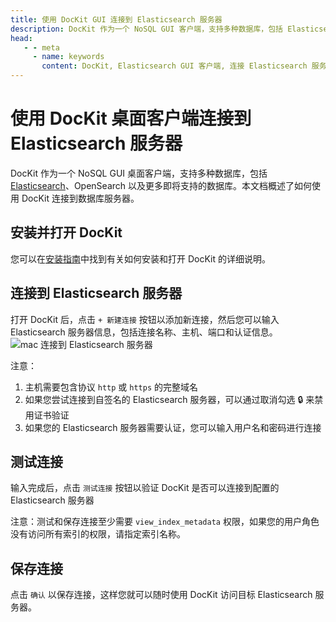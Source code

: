 ```yaml
---
title: 使用 DocKit GUI 连接到 Elasticsearch 服务器
description: DocKit 作为一个 NoSQL GUI 客户端，支持多种数据库，包括 Elasticsearch、OpenSearch 以及更多即将支持的数据库。本文档概述了如何使用 DocKit 连接到数据库服务器。
head:
   - - meta
     - name: keywords
       content: DocKit, Elasticsearch GUI 客户端, 连接 Elasticsearch 服务器, Elasticsearch 连接指南, Elasticsearch 管理工具, Elasticsearch 桌面客户端, Elasticsearch 数据管理, Elasticsearch 数据分析, Elasticsearch 数据可视化, Elasticsearch 查询工具, Elasticsearch 跨平台客户端, Elasticsearch 开源客户端, Elasticsearch Mac 客户端, Elasticsearch Windows 客户端, Elasticsearch Linux 客户端, Elasticsearch AI 驱动搜索, Elasticsearch 多服务器支持
---
```


# 使用 DocKit 桌面客户端连接到 Elasticsearch 服务器

DocKit 作为一个 NoSQL GUI 桌面客户端，支持多种数据库，包括 [Elasticsearch](https://www.elastic.co)、OpenSearch 以及更多即将支持的数据库。本文档概述了如何使用 DocKit 连接到数据库服务器。

## 安装并打开 DocKit

您可以在[安装指南](../docs/installation.md)中找到有关如何安装和打开 DocKit 的详细说明。

## 连接到 Elasticsearch 服务器

打开 DocKit 后，点击 `+ 新建连接` 按钮以添加新连接，然后您可以输入 Elasticsearch 服务器信息，包括连接名称、主机、端口和认证信息。
![mac 连接到 Elasticsearch 服务器](/mac-connect-to-server.png)

注意：

1. 主机需要包含协议 `http` 或 `https` 的完整域名
2. 如果您尝试连接到自签名的 Elasticsearch 服务器，可以通过取消勾选 :lock: 来禁用证书验证
3. 如果您的 Elasticsearch 服务器需要认证，您可以输入用户名和密码进行连接

## 测试连接

输入完成后，点击 `测试连接` 按钮以验证 DocKit 是否可以连接到配置的 Elasticsearch 服务器

注意：测试和保存连接至少需要 `view_index_metadata` 权限，如果您的用户角色没有访问所有索引的权限，请指定索引名称。

## 保存连接

点击 `确认` 以保存连接，这样您就可以随时使用 DocKit 访问目标 Elasticsearch 服务器。
